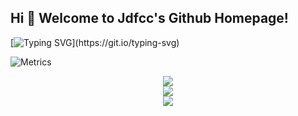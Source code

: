 ## Hi 🎉 Welcome to Jdfcc's Github Homepage!

[![Typing SVG](https://readme-typing-svg.demolab.com/?lines=You+look+well,+Dolly;)](https://git.io/typing-svg)

![Metrics](https://metrics.lecoq.io/jdfcc?template=classic&base=header%2C%20activity%2C%20community%2C%20repositories%2C%20metadata&base.indepth=false&base.hireable=false&base.skip=false&config.timezone=Asia%2FHong_Kong)

<div align="center"> <img src="https://visitor-badge.glitch.me/badge?page_id=jdfcc" /> </div>


<div align="center"> <img src="https://github-profile-trophy.vercel.app/?username=jdfcc" /> </div>

<div align="center"> <img src="https://github-readme-streak-stats.herokuapp.com/?user=jdfcc" /> </div>

